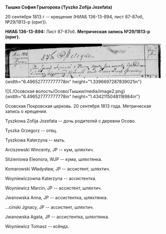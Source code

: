 **Тышко София Грыгорова (Tyszko Zofija Jozefata)**

20 сентября 1813 г -- крещение (НИАБ 136-13-894, лист 87-87об,
№29/1813-р (ориг)).

**НИАБ 136-13-894:** Лист 87-87об. **Метрическая запись №29/1813-р
(ориг).**

![](./media/ebe3bd736dbca31dd57c847d7c38475c3aba4d63.png){width="6.496527777777778in"
height="1.3396697287839021in"}

![](./Осовская волость/Осово/Тышки/media/image2.png){width="6.496527777777778in"
height="1.4342115048118984in"}

Осовская Покровская церковь. 20 сентября 1813 года. Метрическая запись о
крещении.

Tyszkowa Zofija Jozefata -- дочь родителей с деревни Осовo.

Tyszka Grzegorz -- отец.

Tyszkowa Katerzyna -- мать.

Arciszewski Wincenty, JP -- кум, шляхтич.

Slizieniowa Eleonora, WJP -- кума, шляхтянка.

Komarowski Władysław, JP -- ассистент, шляхтич.

Woyniewiczowna Katerzyna -- ассистентка.

Woyniewicz Marcin, JP -- ассистент, шляхтич.

Jwanowska Anna, JP -- ассистентка, шляхтянка.

\...cinski Jgnacy, JP -- ассистент, шляхтич.

Jwanowska Agata, JP -- ассистентка, шляхтянка.

Woyniewicz Tomasz -- ксёндз.
